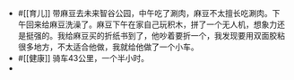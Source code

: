 - #[[育儿]] 带麻豆去未来智谷公园，中午吃了涮肉，麻豆不太擅长吃涮肉。下午回来给麻豆洗澡了。麻豆下午在家自己玩积木，拼了一个无人机，想象力还是挺强的。我给麻豆买的折纸书到了，他吵着要折一个，我发现要用双面胶粘很多地方，不太适合他做，我就给他做了一个小车。
- #[[健康]] 骑车43公里，一个半小时。
- 
